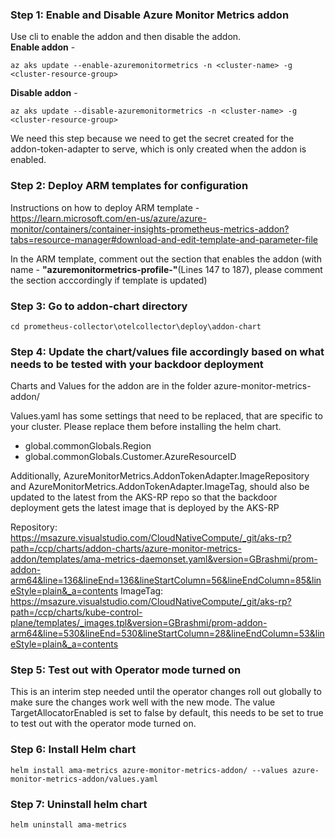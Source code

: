 ### **Step 1: Enable and Disable Azure Monitor Metrics addon**
Use cli to enable the addon and then disable the addon.  
**Enable addon** - 
```
az aks update --enable-azuremonitormetrics -n <cluster-name> -g <cluster-resource-group>
```

**Disable addon** - 
```
az aks update --disable-azuremonitormetrics -n <cluster-name> -g <cluster-resource-group>
```
We need this step because we need to get the secret created for the addon-token-adapter to serve, which is only created when the addon is enabled.


### **Step 2: Deploy ARM templates for configuration** 
Instructions on how to deploy ARM template -
https://learn.microsoft.com/en-us/azure/azure-monitor/containers/container-insights-prometheus-metrics-addon?tabs=resource-manager#download-and-edit-template-and-parameter-file

In the ARM template, comment out the section that enables the addon (with name - **"azuremonitormetrics-profile-"**(Lines 147 to 187), please comment the section acccordingly if template is updated)

### **Step 3: Go to addon-chart directory**
```
cd prometheus-collector\otelcollector\deploy\addon-chart
```
### **Step 4: Update the chart/values file accordingly based on what needs to be tested with your backdoor deployment**

Charts and Values for the addon are in the folder azure-monitor-metrics-addon/

Values.yaml has some settings that need to be replaced, that are specific to your cluster. Please replace them before installing the helm chart.
 - global.commonGlobals.Region
 - global.commonGlobals.Customer.AzureResourceID

 Additionally, AzureMonitorMetrics.AddonTokenAdapter.ImageRepository and AzureMonitorMetrics.AddonTokenAdapter.ImageTag, should also be updated to the latest from the
 AKS-RP repo so that the backdoor deployment gets the latest image that is deployed by the AKS-RP

Repository: https://msazure.visualstudio.com/CloudNativeCompute/_git/aks-rp?path=/ccp/charts/addon-charts/azure-monitor-metrics-addon/templates/ama-metrics-daemonset.yaml&version=GBrashmi/prom-addon-arm64&line=136&lineEnd=136&lineStartColumn=56&lineEndColumn=85&lineStyle=plain&_a=contents
ImageTag: https://msazure.visualstudio.com/CloudNativeCompute/_git/aks-rp?path=/ccp/charts/kube-control-plane/templates/_images.tpl&version=GBrashmi/prom-addon-arm64&line=530&lineEnd=530&lineStartColumn=28&lineEndColumn=53&lineStyle=plain&_a=contents


### **Step 5: Test out with Operator mode turned on**

This is an interim step needed until the operator changes roll out globally to make sure the changes work well with the new mode.
The value TargetAllocatorEnabled is set to false by default, this needs to be set to true to test out with the operator mode turned on.

### **Step 6: Install Helm chart**
```
helm install ama-metrics azure-monitor-metrics-addon/ --values azure-monitor-metrics-addon/values.yaml
```

### **Step 7: Uninstall helm chart**
```
helm uninstall ama-metrics
```